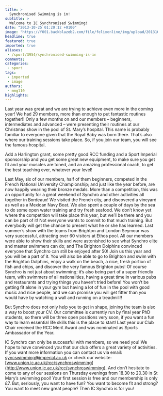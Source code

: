 ```yaml
---
title: >
  Synchronised Swimming is in!
subtitle: >
  Welcome to IC Synchronised Swimming!
date: "2013-10-25 01:20:12 +0100"
image: "https://f001.backblazeb2.com/file/felixonline/img/upload/201310250220-felix-natsynchro-101.jpg"
headline: true
featured: true
imported: true
aliases:
 - /sport/3954/synchronised-swimming-is-in
comments:
categories:
 - sport
tags:
 - imported
 - image
authors:
 - mmg110
highlights:
---
```


Last year was great and we are trying to achieve even more in the coming year! We had 29 members, more than enough to put fantastic routines together!! Only a few months on and our members – beginners, intermediates and advanced – were presenting their routines at our Christmas show in the pool of St. Mary’s hospital. This name is probably familiar to everyone given that the Royal Baby was born there. That’s also where our training sessions take place. So, if you join our team, you will see the famous hospital.

Add a Harlington grant, some pretty good RCC funding and a Sport Imperial sponsorship and you get some great new equipment, to make sure you get fit and your muscles are toned, and an amazing professional coach, to get the best teaching ever, whatever your level!

Last May, six of our members, half of them beginners, competed in the French National University Championship; and just like the year before, are now happily wearing their bronze medals. More than a competition, this was an opportunity for a great weekend of Synchro and other activities all together in Bordeaux! We visited the French city, and discovered a vineyard as well as a Mexican Navy Boat. We also spent a couple of days by the sea to do some open water training and try fresh seafood. We don’t know yet where the competition will take place this year, but we’ll be there and you can be part of it!
 Not everyone wants to commit to that much training. But everybody will get the chance to present what he or she has learned. Last summer’s show with the teams from Brighton and London Seymour was very successful, attracting over 60 visitors at Ethos pool. All our members were able to show their skills and were astonished to see what Synchro elite and master swimmers can do; and The Brighton Dolphins convinced everyone that Synchro can still be enjoyed after 50! Join us this year and you will be a part of it. You will also be able to go to Brighton and swim with the Brighton Dolphins, enjoy a walk on the beach, a nice, fresh portion of fish and chips, and discover the very famous Brighton pubs!
 Of course Synchro is not just about swimming; it’s also being part of a super friendly team, with swimmers of all nationalities, having a great time in various pubs and restaurants and trying things you haven’t tried before! You won’t be getting fit alone in your gym but having a lot of fun in the pool with good music and nice people, and we can promise you will get fitter than you would have by watching a wall and running on a treadmill!!

But Synchro does not only help you to get in shape, joining the team is also a way to boost your CV. Our committee is currently run by final year PhD students, so there will be three open positions very soon, if you want a fun way to learn essential life skills this is the place to start! Last year our Club Chair received the RCC Merit Award and was nominated as Sports Ambassador of the Year.

IC Synchro can only be successful with members, so we need you! We hope to have convinced you that our club offers a great variety of activities. If you want more information you can contact us via email: [syncswimming@imperial.ac.uk](mailto:syncswimming@imperial.ac.uk?subject=I'd%20like%20some%20more%20information%20about%20IC%20Synchro&body=Hi%2C%20I%20was%20just%20reading%20your%20article%20on%20FelixOnline%20and%20was%20wondering%20if%20you%20had%20anymore%20information%3F) or check our website: [www.union.ic.ac.uk/rcc/synchroswimming](http://www.union.ic.ac.uk/rcc/synchroswimming). And don’t hesitate to come to any of our sessions on Thursday evenings from 18.30 to 20.30 in St Mary’s swimming pool! Your first session is free and our membership is only £7. But, seriously, you want to have fun? You want to become fit and strong? You want to meet new great people? Then IC Synchro is for you!
